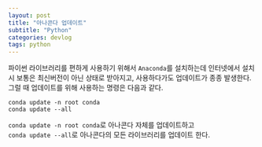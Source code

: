 ```yaml
---
layout: post
title: "아나콘다 업데이트"
subtitle: "Python"
categories: devlog
tags: python
---
```


파이썬 라이브러리를 편하게 사용하기 위해서 `Anaconda`를 설치하는데 인터넷에서 설치 시 보통은 최신버전이 아닌 상태로 받아지고, 사용하다가도 업데이트가 종종 발생한다. 그럴 때 업데이트를 위해 사용하는 명령은 다음과 같다.

```
conda update -n root conda
conda update --all
```

`conda update -n root conda`로 아나콘다 자체를 업데이트하고   
`conda update --all`로 아나콘다의 모든 라이브러리를 업데이트 한다.